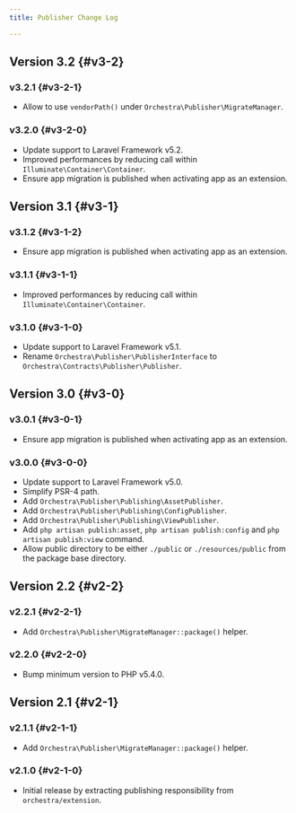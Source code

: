 ```yaml
---
title: Publisher Change Log

---
```


## Version 3.2 {#v3-2}

### v3.2.1 {#v3-2-1}

* Allow to use `vendorPath()` under `Orchestra\Publisher\MigrateManager`.

### v3.2.0 {#v3-2-0}

* Update support to Laravel Framework v5.2.
* Improved performances by reducing call within `Illuminate\Container\Container`.
* Ensure app migration is published when activating app as an extension.

## Version 3.1 {#v3-1}

### v3.1.2 {#v3-1-2}

* Ensure app migration is published when activating app as an extension.

### v3.1.1 {#v3-1-1}

* Improved performances by reducing call within `Illuminate\Container\Container`.

### v3.1.0 {#v3-1-0}

* Update support to Laravel Framework v5.1.
* Rename `Orchestra\Publisher\PublisherInterface` to `Orchestra\Contracts\Publisher\Publisher`.

## Version 3.0 {#v3-0}

### v3.0.1 {#v3-0-1}

* Ensure app migration is published when activating app as an extension.

### v3.0.0 {#v3-0-0}

* Update support to Laravel Framework v5.0.
* Simplify PSR-4 path.
* Add `Orchestra\Publisher\Publishing\AssetPublisher`.
* Add `Orchestra\Publisher\Publishing\ConfigPublisher`.
* Add `Orchestra\Publisher\Publishing\ViewPublisher`.
* Add `php artisan publish:asset`, `php artisan publish:config` and `php artisan publish:view` command.
* Allow public directory to be either `./public` or `./resources/public` from the package base directory.

## Version 2.2 {#v2-2}

### v2.2.1 {#v2-2-1}

* Add `Orchestra\Publisher\MigrateManager::package()` helper.

### v2.2.0 {#v2-2-0}

* Bump minimum version to PHP v5.4.0.

## Version 2.1 {#v2-1}

### v2.1.1 {#v2-1-1}

* Add `Orchestra\Publisher\MigrateManager::package()` helper.

### v2.1.0 {#v2-1-0}

* Initial release by extracting publishing responsibility from `orchestra/extension`.
